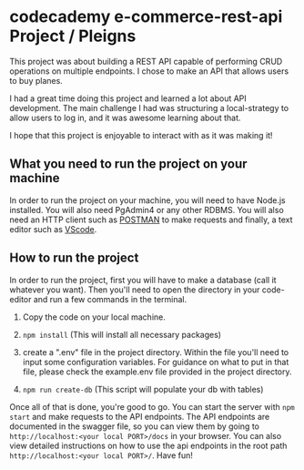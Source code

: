 # codecademy e-commerce-rest-api Project / Pleigns

This project was about building a REST API capable of performing CRUD operations on multiple endpoints. I chose to make an API that allows users to buy planes.

I had a great time doing this project and learned a lot about API development. The main challenge I had was structuring a local-strategy to allow users to log in, and it was awesome learning about that.

I hope that this project is enjoyable to interact with as it was making it!

## What you need to run the project on your machine

In order to run the project on your machine, you will need to have Node.js installed. You will also need PgAdmin4 or any other RDBMS. You will also need an HTTP client such as [POSTMAN](https://www.postman.com/) to make requests and finally, a text editor such as [VScode](https://code.visualstudio.com/download).

## How to run the project

In order to run the project, first you will have to make a database (call it whatever you want). Then you'll need to open the directory in your code-editor and run a few commands in the terminal. 

1. Copy the code on your local machine.

2. `npm install` (This will install all necessary packages)

4. create a ".env" file in the project directory. Within the file you'll need to input some configuration variables. For guidance on what to put in that file, please check the example.env file provided in the project directory.

4. `npm run create-db` (This script will populate your db with tables)

Once all of that is done, you're good to go. You can start the server with `npm start` and make requests to the API endpoints. The API endpoints are documented in the swagger file, so you can view them by going to `http://localhost:<your local PORT>/docs` in your browser. You can also view detailed instructions on how to use the api endpoints in the root path `http://localhost:<your local PORT>/`.  Have fun!
